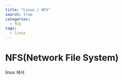 ```yaml
---
title: "Linux / NFS"
search: true
categories: 
  - 학습
tags: 
  - linux
---
```

# NFS(Network File System)
linux 에서 


<!--stackedit_data:
eyJoaXN0b3J5IjpbLTQ1NTQ0MDc0N119
-->